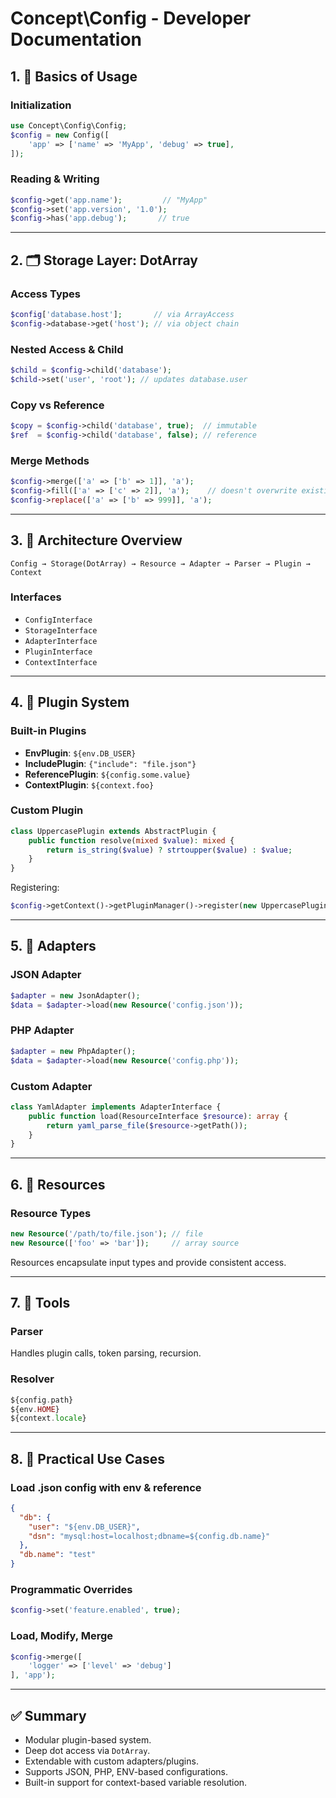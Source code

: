 
# Concept\Config - Developer Documentation

## 1. 🔧 Basics of Usage

### Initialization

```php
use Concept\Config\Config;
$config = new Config([
    'app' => ['name' => 'MyApp', 'debug' => true],
]);
```

### Reading & Writing

```php
$config->get('app.name');         // "MyApp"
$config->set('app.version', '1.0');
$config->has('app.debug');       // true
```

---

## 2. 🗂 Storage Layer: DotArray

### Access Types

```php
$config['database.host'];       // via ArrayAccess
$config->database->get('host'); // via object chain
```

### Nested Access & Child

```php
$child = $config->child('database');
$child->set('user', 'root'); // updates database.user
```

### Copy vs Reference

```php
$copy = $config->child('database', true);  // immutable
$ref  = $config->child('database', false); // reference
```

### Merge Methods

```php
$config->merge(['a' => ['b' => 1]], 'a');
$config->fill(['a' => ['c' => 2]], 'a');    // doesn't overwrite existing keys
$config->replace(['a' => ['b' => 999]], 'a');
```

---

## 3. 🧱 Architecture Overview

```
Config → Storage(DotArray) → Resource → Adapter → Parser → Plugin → Context
```

### Interfaces

- `ConfigInterface`
- `StorageInterface`
- `AdapterInterface`
- `PluginInterface`
- `ContextInterface`

---

## 4. 🧩 Plugin System

### Built-in Plugins

- **EnvPlugin**: `${env.DB_USER}`
- **IncludePlugin**: `{"include": "file.json"}`
- **ReferencePlugin**: `${config.some.value}`
- **ContextPlugin**: `${context.foo}`

### Custom Plugin

```php
class UppercasePlugin extends AbstractPlugin {
    public function resolve(mixed $value): mixed {
        return is_string($value) ? strtoupper($value) : $value;
    }
}
```

Registering:

```php
$config->getContext()->getPluginManager()->register(new UppercasePlugin());
```

---

## 5. 🔌 Adapters

### JSON Adapter

```php
$adapter = new JsonAdapter();
$data = $adapter->load(new Resource('config.json'));
```

### PHP Adapter

```php
$adapter = new PhpAdapter();
$data = $adapter->load(new Resource('config.php'));
```

### Custom Adapter

```php
class YamlAdapter implements AdapterInterface {
    public function load(ResourceInterface $resource): array {
        return yaml_parse_file($resource->getPath());
    }
}
```

---

## 6. 🧠 Resources

### Resource Types

```php
new Resource('/path/to/file.json'); // file
new Resource(['foo' => 'bar']);     // array source
```

Resources encapsulate input types and provide consistent access.

---

## 7. 🧰 Tools

### Parser

Handles plugin calls, token parsing, recursion.

### Resolver

```php
${config.path}
${env.HOME}
${context.locale}
```

---

## 8. 🧪 Practical Use Cases

### Load .json config with env & reference

```json
{
  "db": {
    "user": "${env.DB_USER}",
    "dsn": "mysql:host=localhost;dbname=${config.db.name}"
  },
  "db.name": "test"
}
```

### Programmatic Overrides

```php
$config->set('feature.enabled', true);
```

### Load, Modify, Merge

```php
$config->merge([
    'logger' => ['level' => 'debug']
], 'app');
```

---

## ✅ Summary

- Modular plugin-based system.
- Deep dot access via `DotArray`.
- Extendable with custom adapters/plugins.
- Supports JSON, PHP, ENV-based configurations.
- Built-in support for context-based variable resolution.
